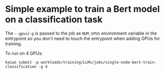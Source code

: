#  Simple example to train a Bert model on a classification task

The `--gpus`/`-g` is passed to the job as `NUM_GPUS` environment variable in the entrypoint so you don't need to touch the entrypoint when adding GPUs for training.

To run on 4 GPUs:

`kaiwo submit -p workloads/training/LLMs/jobs/single-node-bert-train-classification -g 4`